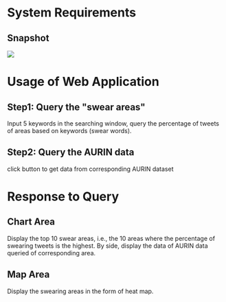 # System Requirements

## Snapshot
![](assets/Requirements-ee5a1c8b.png)

# Usage of Web Application
## Step1: Query the "swear areas"
Input 5 keywords in the searching window, query the percentage of tweets of areas based on keywords (swear words).

## Step2: Query the AURIN data
click button to get data from corresponding AURIN dataset

# Response to Query

## Chart Area
Display the top 10 swear areas, i.e., the 10 areas where the percentage of swearing tweets is the highest. By side, display the data of AURIN data queried of corresponding area. 

## Map Area
Display the swearing areas in the form of heat map.

